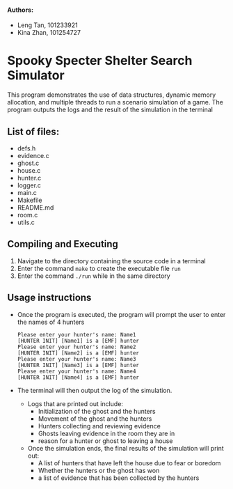 #### Authors:
- Leng Tan, 101233921
- Kina Zhan, 101254727

# Spooky Specter Shelter Search Simulator
This program demonstrates the use of data structures, dynamic memory allocation, and multiple threads to run a scenario simulation of a game. The program outputs the logs and the result of the simulation in the terminal
## List of files:
- defs.h
- evidence.c
- ghost.c
- house.c
- hunter.c 
- logger.c
- main.c
- Makefile
- README.md
- room.c
- utils.c

## Compiling and Executing
1. Navigate to the directory containing the source code in a terminal
2. Enter the command `make` to create the executable file `run`
3. Enter the command `./run` while in the same directory 

## Usage instructions
- Once the program is executed, the program will prompt the user to enter the names of 4 hunters

    ```
    Please enter your hunter's name: Name1
    [HUNTER INIT] [Name1] is a [EMF] hunter
    Please enter your hunter's name: Name2
    [HUNTER INIT] [Name2] is a [EMF] hunter
    Please enter your hunter's name: Name3
    [HUNTER INIT] [Name3] is a [EMF] hunter
    Please enter your hunter's name: Name4
    [HUNTER INIT] [Name4] is a [EMF] hunter
    ```

- The terminal will then output the log of the simulation.
    - Logs that are printed out include:
        - Initialization of the ghost and the hunters
        - Movement of the ghost and the hunters
        - Hunters collecting and reviewing evidence
        - Ghosts leaving evidence in the room they are in
        - reason for a hunter or ghost to leaving a house
    - Once the simulation ends, the final results of the simulation will print out:
        - A list of hunters that have left the house due to fear or boredom
        - Whether the hunters or the ghost has won
        - a list of evidence that has been collected by the hunters
